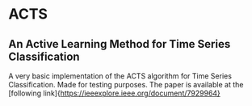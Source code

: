 # ACTS 
## An Active Learning Method for Time Series Classification

A very basic implementation of the ACTS algorithm for Time Series Classification. Made for testing purposes.
The paper is available at the [following link]{https://ieeexplore.ieee.org/document/7929964}
